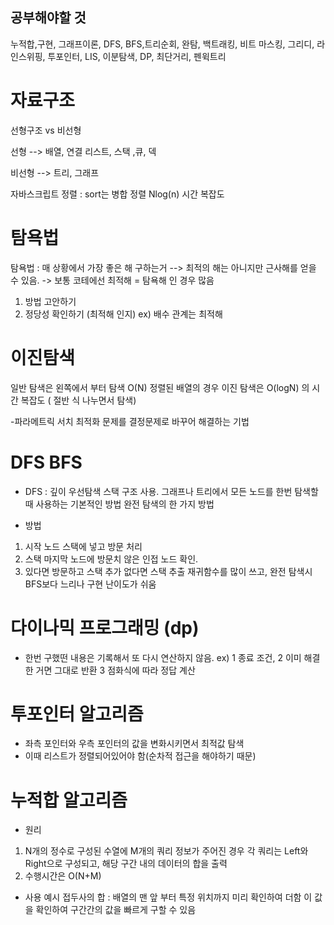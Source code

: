 ## 공부해야할 것

누적합,구현, 그래프이론, DFS, BFS,트리순회, 완탐, 백트래킹, 비트 마스킹, 그리디, 라인스위핑, 투포인터, LIS, 이분탐색, DP,
최단거리, 펜윅트리

# 자료구조

선형구조 vs 비선형

선형 --> 배열, 연결 리스트, 스택 ,큐, 덱

비선형 --> 트리, 그래프

자바스크립트 정렬 : sort는 병합 정렬 Nlog(n) 시간 복잡도

# 탐욕법

탐욕법 : 매 상황에서 가장 좋은 해 구하는거 --> 최적의 해는 아니지만 근사해를 얻을 수 있음. -> 보통 코테에선 최적해 = 탐욕해 인 경우 많음

1. 방법 고안하기
2. 정당성 확인하기 (최적해 인지) ex) 배수 관계는 최적해

# 이진탐색

일반 탐색은 왼쪽에서 부터 탐색 O(N)
정렬된 배열의 경우 이진 탐색은 O(logN) 의 시간 복잡도 ( 절반 식 나누면서 탐색)

-파라메트릭 서치
최적화 문제를 결정문제로 바꾸어 해결하는 기법

# DFS BFS

- DFS : 깊이 우선탐색
  스택 구조 사용. 그래프나 트리에서 모든 노드를 한번 탐색할 때 사용하는 기본적인 방법
  완전 탐색의 한 가지 방법

- 방법

1. 시작 노드 스택에 넣고 방문 처리
2. 스택 마지막 노드에 방문치 않은 인접 노드 확인.
3. 있다면 방문하고 스택 추가 없다면 스택 추출
   재귀함수를 많이 쓰고, 완전 탐색시 BFS보다 느리나 구현 난이도가 쉬움

# 다이나믹 프로그래밍 (dp)

- 한번 구했떤 내용은 기록해서 또 다시 연산하지 않음.
  ex) 1 종료 조건, 2 이미 해결한 거면 그대로 반환 3 점화식에 따라 정답 계산

# 투포인터 알고리즘

- 좌측 포인터와 우측 포인터의 값을 변화시키면서 최적값 탐색
- 이때 리스트가 정렬되어있어야 함(순차적 접근을 해야하기 때문)

# 누적합 알고리즘

- 원리

1. N개의 정수로 구성된 수열에 M개의 쿼리 정보가 주어진 경우 각 쿼리는 Left와 Right으로 구성되고, 해당 구간 내의 데이터의 합을 출력
2. 수행시간은 O(N+M)

- 사용 예시
  접두사의 합 : 배열의 맨 앞 부터 특정 위치까지 미리 확인하여 더함
  이 값을 확인하여 구간간의 값을 빠르게 구할 수 있음
